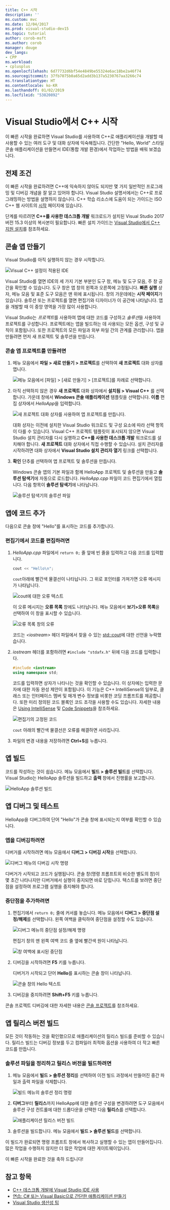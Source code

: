 ```yaml
---
title: C++ 시작
description: ''
ms.custom: mvc
ms.date: 12/04/2017
ms.prod: visual-studio-dev15
ms.topic: tutorial
author: corob-msft
ms.author: corob
manager: douge
dev_langs:
- CPP
ms.workload:
- cplusplus
ms.openlocfilehash: 6d77732d6bf54e4849be55324e6ac18be2a46f74
ms.sourcegitcommit: 37fb7075b0a65d2add3b137a5230767aa3266c74
ms.translationtype: HT
ms.contentlocale: ko-KR
ms.lasthandoff: 01/02/2019
ms.locfileid: "53820892"
---
```

# <a name="get-started-with-c-in-visual-studio"></a>Visual Studio에서 C++ 시작

이 빠른 시작을 완료하면 Visual Studio를 사용하여 C++로 애플리케이션을 개발할 때 사용할 수 있는 여러 도구 및 대화 상자에 익숙해집니다. 간단한 "Hello, World" 스타일 콘솔 애플리케이션을 만들면서 IDE(통합 개발 환경)에서 작업하는 방법을 배워 보겠습니다.

## <a name="prerequisites"></a>전제 조건

이 빠른 시작을 완료하려면 C++에 익숙하지 않아도 되지만 몇 가지 일반적인 프로그래밍 및 디버깅 개념을 잘 알고 있어야 합니다. Visual Studio 설명서에서는 C++로 프로그래밍하는 방법을 설명하지 않습니다. C++ 학습 리소스에 도움이 되는 가이드는 ISO C++ 웹 사이트의 [시작](https://isocpp.org/get-started) 페이지에 있습니다.

단계를 따르려면 **C++를 사용한 데스크톱 개발** 워크로드가 설치된 Visual Studio 2017 버전 15.3 이상의 복사본이 필요합니다. 빠른 설치 가이드는 [Visual Studio에서 C++ 지원 설치](/cpp/build/vscpp-step-0-installation)를 참조하세요.

## <a name="create-a-console-app"></a>콘솔 앱 만들기

Visual Studio를 아직 실행하지 않는 경우 시작합니다.

![Visual C&#43;&#43; 설정이 적용된 IDE](../ide/media/get-started-cpp-ide-layout.png)

Visual Studio를 열면 IDE의 세 가지 기본 부분인 도구 창, 메뉴 및 도구 모음, 주 창 공간을 확인할 수 있습니다. 도구 창은 앱 창의 왼쪽과 오른쪽에 고정됩니다. **빠른 실행** 상자, 메뉴 모음 및 표준 도구 모음은 맨 위에 표시됩니다. 창의 가운데에는 **시작 페이지**가 있습니다. 솔루션 또는 프로젝트를 열면 편집기와 디자이너가 이 공간에 나타납니다. 앱을 개발할 때 이 중앙 영역을 가장 많이 사용합니다.

Visual Studio는 *프로젝트*를 사용하여 앱에 대한 코드를 구성하고 *솔루션*을 사용하여 프로젝트를 구성합니다. 프로젝트에는 앱을 빌드하는 데 사용되는 모든 옵션, 구성 및 규칙이 포함됩니다. 또한 프로젝트의 모든 파일과 외부 파일 간의 관계를 관리합니다. 앱을 만들려면 먼저 새 프로젝트 및 솔루션을 만듭니다.

### <a name="to-create-a-console-app-project"></a>콘솔 앱 프로젝트를 만들려면

1. 메뉴 모음에서 **파일 > 새로 만들기 > 프로젝트**를 선택하여 **새 프로젝트** 대화 상자를 엽니다.

   ![메뉴 모음에서 [파일] > [새로 만들기] > [프로젝트]를 차례로 선택합니다.](../ide/media/get-started-cpp-file-new-project-menu.png)

1. 아직 선택하지 않은 경우 **새 프로젝트** 대화 상자에서 **설치됨 > Visual C++** 를 선택합니다. 가운데 창에서 **Windows 콘솔 애플리케이션** 템플릿을 선택합니다. **이름** 편집 상자에서 *HelloApp*을 입력합니다.

   ![새 프로젝트 대화 상자를 사용하여 앱 프로젝트를 만듭니다.](../ide/media/get-started-cpp-new-project-dialog.png)

   대화 상자는 이전에 설치한 Visual Studio 워크로드 및 구성 요소에 따라 선택 항목이 다를 수 있습니다. Visual C++ 프로젝트 템플릿이 표시되지 않으면 Visual Studio 설치 관리자를 다시 실행하고 **C++를 사용한 데스크톱 개발** 워크로드를 설치해야 합니다. **새 프로젝트** 대화 상자에서 직접 수행할 수 있습니다. 설치 관리자를 시작하려면 대화 상자에서 **Visual Studio 설치 관리자 열기** 링크를 선택합니다.

1. **확인** 단추를 선택하여 앱 프로젝트 및 솔루션을 만듭니다.

   Windows 콘솔 앱의 기본 파일과 함께 HelloApp 프로젝트 및 솔루션을 만들고 **솔루션 탐색기**에 자동으로 로드합니다. *HelloApp.cpp* 파일이 코드 편집기에서 열립니다. 다음 항목이 **솔루션 탐색기**에 나타납니다.

   ![솔루션 탐색기의 솔루션 파일](../ide/media/get-started-cpp-solution-explorer.png)

## <a name="add-code-to-the-app"></a>앱에 코드 추가

다음으로 콘솔 창에 "Hello"를 표시하는 코드를 추가합니다.

### <a name="to-edit-code-in-the-editor"></a>편집기에서 코드를 편집하려면

1. *HelloApp.cpp* 파일에서 `return 0;` 줄 앞에 빈 줄을 입력하고 다음 코드를 입력합니다.

   ```cpp
   cout << "Hello\n";
   ```

   `cout`아래에 빨간색 물결선이 나타납니다. 그 위로 포인터를 가져가면 오류 메시지가 나타납니다.

   ![cout에 대한 오류 텍스트](../ide/media/get-started-cpp-intellisense-error.png)

   이 오류 메시지는 **오류 목록** 창에도 나타납니다. 메뉴 모음에서 **보기>오류 목록**을 선택하여 이 창을 표시할 수 있습니다.

   ![오류 목록 창의 오류](../ide/media/get-started-cpp-error-list.png)

   코드는 *\<iostream>* 헤더 파일에서 찾을 수 있는 [std::cout](/cpp/standard-library/iostream)에 대한 선언을 누락했습니다.

1. *iostream* 헤더를 포함하려면 `#include "stdafx.h"` 뒤에 다음 코드를 입력합니다.

   ```cpp
   #include <iostream>
   using namespace std;
   ```

   코드를 입력하면 상자가 나타나는 것을 확인할 수 있습니다. 이 상자에는 입력한 문자에 대한 자동 완성 제안이 포함됩니다. 이 기능은 C++ IntelliSense의 일부로, 클래스 또는 인터페이스 멤버 및 매개 변수 정보를 비롯한 코딩 프롬프트를 제공합니다. 또한 미리 정의된 코드 블록인 코드 조각을 사용할 수도 있습니다. 자세한 내용은 [Using IntelliSense](../ide/using-intellisense.md) 및 [Code Snippets](../ide/code-snippets.md)을 참조하세요.

   ![편집기의 고정된 코드](../ide/media/get-started-cpp-cout-fix.png)

   `cout` 아래의 빨간색 물결선은 오류를 해결하면 사라집니다.

1. 파일의 변경 내용을 저장하려면 **Ctrl+S**를 누릅니다.

## <a name="build-the-app"></a>앱 빌드

코드를 작성하는 것이 쉽습니다. 메뉴 모음에서 **빌드 > 솔루션 빌드**를 선택합니다. Visual Studio는 HelloApp 솔루션을 빌드하고 **출력** 창에서 진행률을 보고합니다.

   ![HelloApp 솔루션 빌드](../ide/media/get-started-cpp-build-solution.gif)

## <a name="debug-and-test-the-app"></a>앱 디버그 및 테스트

HelloApp을 디버그하여 단어 "Hello"가 콘솔 창에 표시되는지 여부를 확인할 수 있습니다.

### <a name="to-debug-the-app"></a>앱을 디버깅하려면

디버거를 시작하려면 메뉴 모음에서 **디버그 > 디버깅 시작**을 선택합니다.

![디버그 메뉴의 디버깅 시작 명령](../ide/media/get-started-cpp-start-debugging-menu.png)

디버거가 시작되고 코드가 실행됩니다. 콘솔 창(명령 프롬프트외 비슷한 별도의 창)이 몇 초간 나타나지만 디버거에서 실행이 중지되면 바로 닫힙니다. 텍스트를 보려면 중단점을 설정하여 프로그램 실행을 중지해야 합니다.

### <a name="to-add-a-breakpoint"></a>중단점을 추가하려면

1. 편집기에서 `return 0;` 줄에 커서를 놓습니다. 메뉴 모음에서 **디버그 > 중단점 설정/해제**를 선택합니다. 왼쪽 여백을 클릭하여 중단점을 설정할 수도 있습니다.

     ![디버그 메뉴의 중단점 설정/해제 명령](../ide/media/get-started-cpp-toggle-breakpoint-menu.png)

     편집기 창의 맨 왼쪽 여백 코드 줄 옆에 빨간색 원이 나타납니다.

     ![창 여백에 표시된 중단점](../ide/media/get-started-cpp-breakpoint-set.png)

1. 디버깅을 시작하려면 **F5** 키를 누릅니다.

   디버거가 시작되고 단어 **Hello**를 표시하는 콘솔 창이 나타납니다.

   ![콘솔 창의 Hello 텍스트](../ide/media/get-started-cpp-helloapp-window.png)

1. 디버깅을 중지하려면 **Shift+F5** 키를 누릅니다.

콘솔 프로젝트 디버깅에 대한 자세한 내용은 [콘솔 프로젝트](../debugger/debugging-preparation-console-projects.md)를 참조하세요.

## <a name="build-a-release-version-of-the-app"></a>앱 릴리스 버전 빌드

모든 것이 작동하는 것을 확인했으므로 애플리케이션의 릴리스 빌드를 준비할 수 있습니다. 릴리스 빌드는 디버깅 정보를 두고 컴파일러 최적화 옵션을 사용하여 더 작고 빠른 코드를 만듭니다.

### <a name="to-clean-the-solution-files-and-build-a-release-version"></a>솔루션 파일을 정리하고 릴리스 버전을 빌드하려면

1. 메뉴 모음에서 **빌드 > 솔루션 정리**를 선택하여 이전 빌드 과정에서 만들어진 중간 파일과 출력 파일을 삭제합니다.

   ![빌드 메뉴의 솔루션 정리 명령](../ide/media/get-started-cpp-clean-solution-menu.png)

1. **디버그**부터 **릴리스**까지 HelloApp에 대한 솔루션 구성을 변경하려면 도구 모음에서 솔루션 구성 컨트롤에 대한 드롭다운을 선택한 다음 **릴리스**를 선택합니다.

   ![애플리케이션 릴리스 버전 빌드](../ide/media/get-started-cpp-set-release-configuration.png)

1. 솔루션을 빌드합니다. 메뉴 모음에서 **빌드 > 솔루션 빌드**를 선택합니다.

이 빌드가 완료되면 명령 프롬프트 창에서 복사하고 실행할 수 있는 앱이 만들어집니다. 많은 작업을 수행하지 않지만 더 많은 작업에 대한 게이트웨이입니다.

이 빠른 시작을 완료한 것을 축하 드립니다!

## <a name="see-also"></a>참고 항목

- [C++ 데스크톱 개발에 Visual Studio IDE 사용](/cpp/ide/using-the-visual-studio-ide-for-cpp-desktop-development)
- [연습: C# 또는 Visual Basic으로 간단한 애플리케이션 만들기](../get-started/csharp/tutorial-wpf.md)
- [Visual Studio 생산성 팁](../ide/productivity-tips-for-visual-studio.md)
